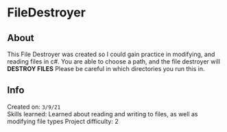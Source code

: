 # FileDestroyer

## About

This File Destroyer was created so I could gain practice in modifying, and reading files in c#. You are able to choose a path, and the file destroyer will **DESTROY FILES** Please be careful in which directories you run this in.

## Info

Created on: `3/9/21`  
Skills learned: Learned about reading and writing to files, as well as modifying file types
Project difficulty: 2